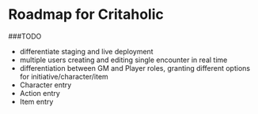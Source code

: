 # Roadmap for Critaholic

###TODO
* differentiate staging and live deployment
* multiple users creating and editing single encounter in real time
* differentiation between GM and Player roles, granting different options for initiative/character/item
* Character entry
* Action entry
* Item entry
